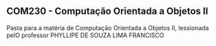 
## COM230 - Computação Orientada a Objetos II

Pasta para a matéria de Computação Orientada a Objetos II, lessionada pelO professor PHYLLIPE DE SOUZA LIMA FRANCISCO
